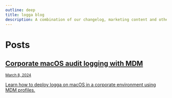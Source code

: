 ```yaml
---
outline: deep
title: logga blog
description: A combination of our changelog, marketing content and other posts, where we talk about logga, macos audit logging, and other macos security or log related topics.
---
```


# Posts

<a href="/blog/articles/configuring-logga-with-mdm-profiles" class="post">
    <h2>Corporate macOS audit logging with MDM</h2>
    <small>March 8, 2024</small>
    <p>Learn how to deploy logga on macOS in a corporate environment using MDM profiles.</p>
</a>
